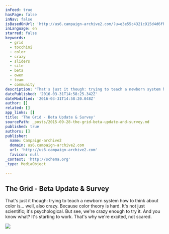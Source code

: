 ```yaml
---
inFeed: true
hasPage: false
inNav: false
isBasedOnUrl: 'http://us6.campaign-archive2.com/?u=e3e55c4321c915d4d6fb9f8f0&id=c9db8fd66d'
inLanguage: en
starred: false
keywords:
  - grid
  - tocchini
  - color
  - crazy
  - sliders
  - site
  - beta
  - owen
  - team
  - community
description: "That's just it though: trying to teach a newborn system how to think about color is... well, also crazy. Because color theory is hard. It's not just scientific; it's psychological. But see, we're crazy enough to try it. And you know what? It's starting to work. That's why we're excited, not scared."
datePublished: '2016-03-31T14:58:25.342Z'
dateModified: '2016-03-31T14:58:20.048Z'
author: []
related: []
app_links: []
title: 'The Grid - Beta Update & Survey'
sourcePath: _posts/2015-09-28-the-grid-beta-update-and-survey.md
published: true
authors: []
publisher:
  name: Campaign-archive2
  domain: us6.campaign-archive2.com
  url: 'http://us6.campaign-archive2.com'
  favicon: null
_context: 'http://schema.org'
_type: MediaObject

---
```

<article style=""><h1>The Grid - Beta Update &amp; Survey</h1><p>That's just it though: trying to teach a newborn system how to think about color is... well, also crazy. Because color theory is hard. It's not just scientific; it's psychological. But see, we're crazy enough to try it. And you know what? It's starting to work. That's why we're excited, not scared.</p><img src="https://s3-us-west-2.amazonaws.com/the-grid-img/p/f805dbb65a30e4fc443fa2249128ed210b894eb6.jpg" /></article>